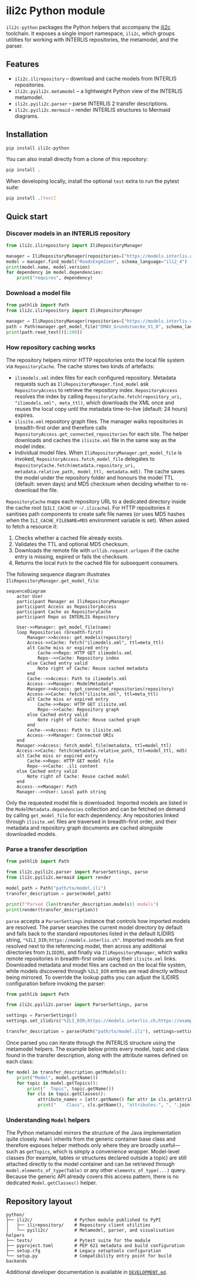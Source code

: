 # ili2c Python module

`ili2c-python` packages the Python helpers that accompany the [ili2c](https://github.com/claeis/ili2c)
toolchain.  It exposes a single import namespace, `ili2c`, which groups
utilities for working with INTERLIS repositories, the metamodel, and the
parser.

## Features

- `ili2c.ilirepository` – download and cache models from INTERLIS repositories.
- `ili2c.pyili2c.metamodel` – a lightweight Python view of the INTERLIS metamodel.
- `ili2c.pyili2c.parser` – parse INTERLIS 2 transfer descriptions.
- `ili2c.pyili2c.mermaid` – render INTERLIS structures to Mermaid diagrams.

## Installation

```bash
pip install ili2c-python
```

You can also install directly from a clone of this repository:

```bash
pip install .
```

When developing locally, install the optional `test` extra to run the pytest suite:

```bash
pip install .[test]
```

## Quick start

### Discover models in an INTERLIS repository

```python
from ili2c.ilirepository import IliRepositoryManager

manager = IliRepositoryManager(repositories=["https://models.interlis.ch/"])
model = manager.find_model("RoadsExgm2ien", schema_language="ili2_4")
print(model.name, model.version)
for dependency in model.dependencies:
    print("requires", dependency)
```

### Download a model file

```python
from pathlib import Path
from ili2c.ilirepository import IliRepositoryManager

manager = IliRepositoryManager(repositories=["https://models.interlis.ch/"])
path = Path(manager.get_model_file("DMAV_Grundstuecke_V1_0", schema_language="ili2_4"))
print(path.read_text()[:200])
```

### How repository caching works

The repository helpers mirror HTTP repositories onto the local file system via
`RepositoryCache`.  The cache stores two kinds of artefacts:

- `ilimodels.xml` index files for each configured repository.  Metadata requests
  such as `IliRepositoryManager.find_model` ask `RepositoryAccess` to retrieve
  the repository index.  `RepositoryAccess` resolves the index by calling
  `RepositoryCache.fetch(repository_uri, "ilimodels.xml", meta_ttl)`, which
  downloads the XML once and reuses the local copy until the metadata
  time-to-live (default: 24 hours) expires.
- `ilisite.xml` repository graph files.  The manager walks repositories in
  breadth-first order and therefore calls `RepositoryAccess.get_connected_repositories`
  for each site.  The helper downloads and caches the `ilisite.xml` file in the
  same way as the model index.
- Individual model files.  When `IliRepositoryManager.get_model_file` is
  invoked, `RepositoryAccess.fetch_model_file` delegates to
  `RepositoryCache.fetch(metadata.repository_uri, metadata.relative_path,
  model_ttl, metadata.md5)`.  The cache saves the model under the repository
  folder and honours the model TTL (default: seven days) and MD5 checksum when
  deciding whether to re-download the file.

`RepositoryCache` maps each repository URL to a dedicated directory inside the
cache root (`$ILI_CACHE` or `~/.ilicache`).  For HTTP repositories it sanitises
path components to create safe file names (or uses MD5 hashes when the
`ILI_CACHE_FILENAME=MD5` environment variable is set).  When asked to fetch a
resource it:

1. Checks whether a cached file already exists.
2. Validates the TTL and optional MD5 checksum.
3. Downloads the remote file with `urllib.request.urlopen` if the cache entry is
   missing, expired or fails the checksum.
4. Returns the local `Path` to the cached file for subsequent consumers.

The following sequence diagram illustrates `IliRepositoryManager.get_model_file`:

```mermaid
sequenceDiagram
    actor User
    participant Manager as IliRepositoryManager
    participant Access as RepositoryAccess
    participant Cache as RepositoryCache
    participant Repo as INTERLIS Repository

    User->>Manager: get_model_file(name)
    loop Repositories (breadth-first)
        Manager->>Access: get_models(repository)
        Access->>Cache: fetch("ilimodels.xml", ttl=meta_ttl)
        alt Cache miss or expired entry
            Cache->>Repo: HTTP GET ilimodels.xml
            Repo-->>Cache: Repository index
        else Cached entry valid
            Note right of Cache: Reuse cached metadata
        end
        Cache-->>Access: Path to ilimodels.xml
        Access-->>Manager: ModelMetadata*
        Manager->>Access: get_connected_repositories(repository)
        Access->>Cache: fetch("ilisite.xml", ttl=meta_ttl)
        alt Cache miss or expired entry
            Cache->>Repo: HTTP GET ilisite.xml
            Repo-->>Cache: Repository graph
        else Cached entry valid
            Note right of Cache: Reuse cached graph
        end
        Cache-->>Access: Path to ilisite.xml
        Access-->>Manager: Connected URIs
    end
    Manager->>Access: fetch_model_file(metadata, ttl=model_ttl)
    Access->>Cache: fetch(metadata.relative_path, ttl=model_ttl, md5)
    alt Cache miss or expired entry
        Cache->>Repo: HTTP GET model file
        Repo-->>Cache: .ili content
    else Cached entry valid
        Note right of Cache: Reuse cached model
    end
    Access-->>Manager: Path
    Manager-->>User: Local path string
```

Only the requested model file is downloaded.  Imported models are listed in the
`ModelMetadata.dependencies` collection and can be fetched on demand by calling
`get_model_file` for each dependency.  Any repositories linked through
`ilisite.xml` files are traversed in breadth-first order, and their metadata and
repository graph documents are cached alongside downloaded models.

### Parse a transfer description

```python
from pathlib import Path

from ili2c.pyili2c.parser import ParserSettings, parse
from ili2c.pyili2c.mermaid import render

model_path = Path("path/to/model.ili")
transfer_description = parse(model_path)

print(f"Parsed {len(transfer_description.models)} models")
print(render(transfer_description))
```

`parse` accepts a `ParserSettings` instance that controls how imported models
are resolved.  The parser searches the current model directory by default and
falls back to the standard repositories listed in the default ILIDIRS string,
`"%ILI_DIR;https://models.interlis.ch"`.  Imported models are first resolved next
to the referencing model, then across any additional directories from `ILIDIRS`,
and finally via `IliRepositoryManager`, which walks remote repositories in
breadth-first order using their `ilisite.xml` links.  Downloaded metadata and
model files are cached on the local file system, while models discovered through
`%ILI_DIR` entries are read directly without being mirrored.  To override the
lookup paths you can adjust the ILIDIRS configuration before invoking the
parser:

```python
from pathlib import Path

from ili2c.pyili2c.parser import ParserSettings, parse

settings = ParserSettings()
settings.set_ilidirs("%ILI_DIR;https://models.interlis.ch;https://example.com/models")

transfer_description = parse(Path("path/to/model.ili"), settings=settings)
```

Once parsed you can iterate through the INTERLIS structure using the metamodel
helpers.  The example below prints every model, topic and class found in the
transfer description, along with the attribute names defined on each class:

```python
for model in transfer_description.getModels():
    print("Model", model.getName())
    for topic in model.getTopics():
        print("  Topic", topic.getName())
        for cls in topic.getClasses():
            attribute_names = [attr.getName() for attr in cls.getAttributes()]
            print("    Class", cls.getName(), "attributes:", ", ".join(attribute_names))

```

### Understanding `Model` helpers

The Python metamodel mirrors the structure of the Java implementation quite
closely.  `Model` inherits from the generic container base class and therefore
exposes helper methods only where they are broadly useful—such as `getTopics`,
which is simply a convenience wrapper.  Model-level classes (for example,
tables or structures declared outside a topic) are still attached directly to
the model container and can be retrieved through
`model.elements_of_type(Table)` or any other `elements_of_type(...)` query.
Because the generic API already covers this access pattern, there is no
dedicated `Model.getClasses()` helper.

## Repository layout

```
python/
├── ili2c/                # Python module published to PyPI
│   ├── ilirepository/    # Repository client utilities
│   └── pyili2c/          # Metamodel, parser, and visualisation helpers
├── tests/                # Pytest suite for the module
├── pyproject.toml        # PEP 621 metadata and build configuration
├── setup.cfg             # Legacy setuptools configuration
└── setup.py              # Compatibility entry point for build backends
```

Additional developer documentation is available in
[`DEVELOPMENT.md`](DEVELOPMENT.md).
